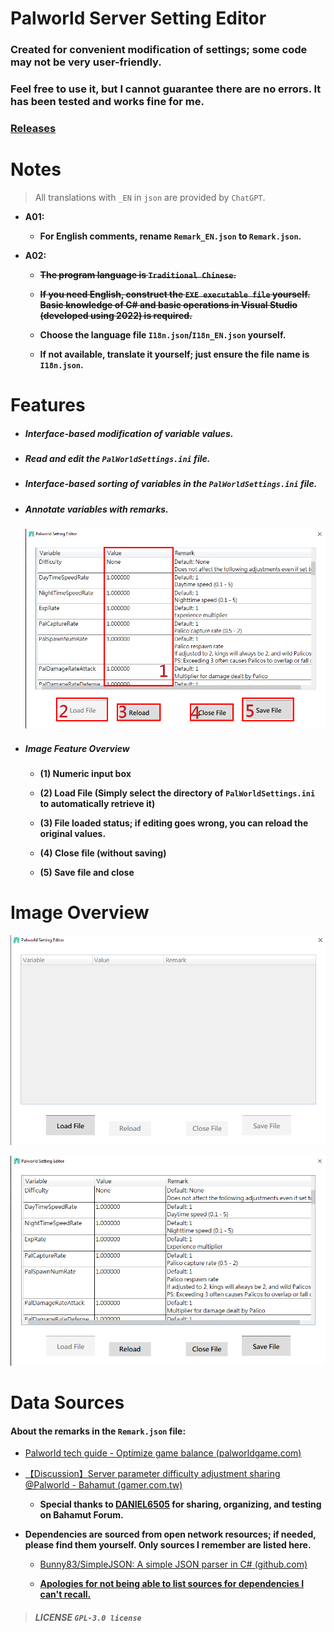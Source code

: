 # Palworld Server Setting Editor

### Created for convenient modification of settings; some code may not be very user-friendly.

### Feel free to use it, but I cannot guarantee there are no errors. It has been tested and works fine for me.

### [Releases](https://github.com/murayuki/PalWorld-SettingTools/releases)

# Notes

> All translations with `_EN` in `json` are provided by `ChatGPT`.

- **A01:**
  
  - **For English comments, rename `Remark_EN.json` to `Remark.json`.**

- **A02:**
  
  - ~~**The program language is `Traditional Chinese`.**~~
  
  - ~~**If you need English, construct the `EXE executable file` yourself. Basic knowledge of C# and basic operations in Visual Studio (developed using 2022) is required.**~~
  
  - **Choose the language file `I18n.json`/`I18n_EN.json` yourself.**
  
  - **If not available, translate it yourself; just ensure the file name is `I18n.json`.**

# Features

* ##### **Interface-based modification of variable values.**

* ##### **Read and edit the `PalWorldSettings.ini` file.**

* ##### **Interface-based sorting of variables in the `PalWorldSettings.ini` file.**
  
* ##### **Annotate variables with remarks.**

  ![img03_EN](./Images/img03_EN.png)

* ##### Image Feature Overview
  
  - **(1) Numeric input box**
  
  - **(2) Load File (Simply select the directory of `PalWorldSettings.ini` to automatically retrieve it)**
  
  - **(3) File loaded status; if editing goes wrong, you can reload the original values.**
  
  - **(4) Close file (without saving)**
  
  - **(5) Save file and close**

# Image Overview

![img03_EN](./Images/img01_EN.png)

![img03_EN](./Images/img02_EN.png)

# Data Sources

#### **About the remarks in the `Remark.json` file:**

- [Palworld tech guide - Optimize game balance (palworldgame.com)](https://tech.palworldgame.com/optimize-game-balance)

- [【Discussion】Server parameter difficulty adjustment sharing @Palworld - Bahamut (gamer.com.tw)](https://forum.gamer.com.tw/C.php?bsn=71458&snA=227)
  
  - **Special thanks to [DANIEL6505](https://home.gamer.com.tw/daniel6505) for sharing, organizing, and testing on Bahamut Forum.**

- **Dependencies are sourced from open network resources; if needed, please find them yourself. Only sources I remember are listed here.**
  
  - [Bunny83/SimpleJSON: A simple JSON parser in C# (github.com)](https://github.com/Bunny83/SimpleJSON)
  
  - **<u>Apologies for not being able to list sources for dependencies I can't recall.</u>**

> ##### LICENSE `GPL-3.0 license`
